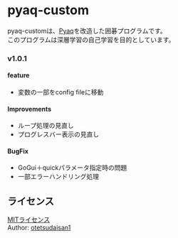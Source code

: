 # pyaq-custom

pyaq-customは、[Pyaq](https://github.com/otetsudaisan1/Pyaq)を改造した囲碁プログラムです。  
このプログラムは深層学習の自己学習を目的としています。

### v1.0.1

#### feature

- 変数の一部をconfig fileに移動

#### Improvements

- ループ処理の見直し
- プログレスバー表示の見直し

#### BugFix

- GoGui＋quickパラメータ指定時の問題
- 一部エラーハンドリング処理

## ライセンス
[MITライセンス](https://github.com/otetsudaisan1/pyaq-custom/blob/master/LICENSE)  
Author: [otetsudaisan1](https://twitter.com/otetsudaisan1)  
